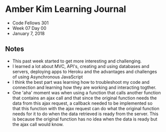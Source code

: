 # Amber Kim Learning Journal
* Code Fellows 301
* Week 07 Day 00
* January 7, 2018

## Notes
* This past week started to get more interesting and challenging.
* I learned a lot about MVC, API's, creating and using databases and servers, deploying apps to Heroku and the advantages and challenges of using Asynchronous JavaScript
* I think the best part was learning how to troubleshoot my code and connection and learning how they are working and interacting togther.
* One 'aha' moment was when using a function that calls another function that contains an ajax call and that since the original function needs the data from this ajax request, a callback needed to be implemented so that this function with the ajax request can do what the original function needs for it to do when the data retrieved is ready from the server. This is because the original function has no idea when the data is ready but the ajax call would know.